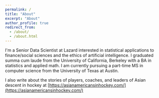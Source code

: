 ```yaml
---
permalink: /
title: "About"
excerpt: "About"
author_profile: true
redirect_from: 
  - /about/
  - /about.html
---
```


I'm a Senior Data Scientist at Lazard interested in statistical applications to finance/social sciences and the ethics of artificial intelligence. I graduated summa cum laude from the University of California, Berkeley with a BA in statistics and applied math. I am currently pursuing a part-time MS in computer science from the University of Texas at Austin. 

I also write about the stories of players, coaches, and leaders of Asian descent in hockey at [https://asianamericansinhockey.com/](https://asianamericansinhockey.com/)